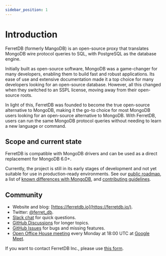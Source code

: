 ```yaml
---
sidebar_position: 1
---
```


# Introduction

FerretDB (formerly MangoDB) is an open-source proxy that translates MongoDB wire protocol
queries to SQL, with PostgreSQL as the database engine.

Initially built as open-source software, MongoDB was a game-changer for many developers,
enabling them to build fast and robust applications.
Its ease of use and extensive documentation made it a top choice for many developers looking
for an open-source database.
However, all this changed when they switched to an SSPL license,
moving away from their open-source roots.

In light of this, FerretDB was founded to become the true open-source alternative to MongoDB,
making it the go-to choice for most MongoDB users looking for an open-source alternative to MongoDB.
With FerretDB, users can run the same MongoDB protocol queries without needing to learn a new language or command.

## Scope and current state

FerretDB is compatible with MongoDB drivers and can be used as a direct replacement for MongoDB 6.0+.

Currently, the project is still in its early stages of development and not yet suitable for use in production-ready environments.
See our [public roadmap](https://github.com/orgs/FerretDB/projects/2/views/1),
a list of [known differences with MongoDB](/diff/),
and [contributing guidelines](https://github.com/FerretDB/FerretDB/blob/main/CONTRIBUTING.md).

## Community

* Website and blog: [https://ferretdb.io](https://ferretdb.io/).
* Twitter: [@ferret_db](https://twitter.com/ferret_db).
* [Slack chat](https://join.slack.com/t/ferretdb/shared_invite/zt-zqe9hj8g-ZcMG3~5Cs5u9uuOPnZB8~A) for quick questions.
* [GitHub Discussions](https://github.com/FerretDB/FerretDB/discussions) for longer topics.
* [GitHub Issues](https://github.com/FerretDB/FerretDB/issues) for bugs and missing features.
* [Open Office House meeting](https://calendar.google.com/event?action=TEMPLATE&tmeid=NjNkdTkyN3VoNW5zdHRiaHZybXFtb2l1OWtfMjAyMTEyMTNUMTgwMDAwWiBjX24zN3RxdW9yZWlsOWIwMm0wNzQwMDA3MjQ0QGc&tmsrc=c_n37tquoreil9b02m0740007244%40group.calendar.google.com&scp=ALL)
  every Monday at 18:00 UTC at [Google Meet](https://meet.google.com/mcb-arhw-qbq).

If you want to contact FerretDB Inc., please use [this form](https://www.ferretdb.io/contact/).
